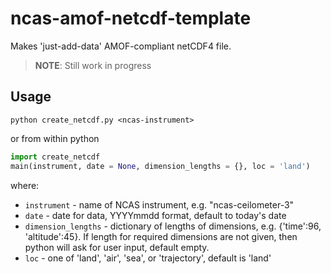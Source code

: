 ncas-amof-netcdf-template
=========================

Makes 'just-add-data' AMOF-compliant netCDF4 file.

> **NOTE**: Still work in progress


Usage
-----

`python create_netcdf.py <ncas-instrument>`

or from within python

```python
import create_netcdf
main(instrument, date = None, dimension_lengths = {}, loc = 'land')
```
where:
- `instrument` - name of NCAS instrument, e.g. "ncas-ceilometer-3"
- `date` - date for data, YYYYmmdd format, default to today's date
- `dimension_lengths` - dictionary of lengths of dimensions, e.g. {'time':96, 'altitude':45}. If length for required dimensions are not given, then python will ask for user input, default empty.
- `loc` - one of 'land', 'air', 'sea', or 'trajectory', default is 'land'
